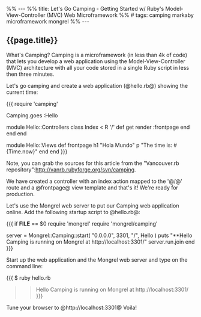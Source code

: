 %% ---
%% title: Let's Go Camping - Getting Started w/ Ruby's Model-View-Controller (MVC) Web Microframework
%% # tags:  camping markaby microframework mongrel
%% ---

## {{page.title}}

What's Camping? Camping is a microframework (in less than 4k of code) that lets you develop a web application using the Model-View-Controller (MVC) architecture with all your code stored in a single Ruby script in less then three minutes.

Let's go camping and create a web application (@hello.rb@) showing the current time:

<!-- more -->

{{{
require 'camping'

Camping.goes :Hello

module Hello::Controllers
  class Index < R '/'
    def get
      render :frontpage
    end
  end
end

module Hello::Views
  def frontpage
    h1 "Hola Mundo"
    p  "The time is: #{Time.now}"
  end
end
}}}

Note, you can grab the sources for this article from the "Vancouver.rb repository":http://vanrb.rubyforge.org/svn/camping.

We have created a controller with an index action mapped to the '@/@' route and a @frontpage@ view template 
and that's it! We're ready for production.

Let's use the Mongrel web server to put our Camping web application online. 
Add the following startup script to @hello.rb@:

{{{
if __FILE__ == $0
  require 'mongrel'
  require 'mongrel/camping'

  server = Mongrel::Camping::start( "0.0.0.0", 3301, "/", Hello )
  puts "**Hello Camping is running on Mongrel at http://localhost:3301/"
  server.run.join
end
}}}

Start up the web application and the Mongrel web server and type on the command line:

{{{
$ ruby hello.rb
>> Hello Camping is running on Mongrel at http://localhost:3301/
}}}

Tune your browser to @http://localhost:3301@ Voila!

<!-- comments -->